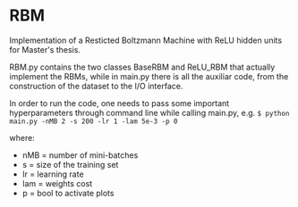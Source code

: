 # RBM
Implementation of a Resticted Boltzmann Machine with ReLU hidden units for Master's thesis.

RBM.py contains the two classes BaseRBM and ReLU_RBM that actually implement the RBMs, while in main.py there is all the auxiliar code, from the construction of the dataset to the I/O interface.

In order to run the code, one needs to pass some important hyperparameters through command line while calling main.py,
e.g. `$ python main.py -nMB 2 -s 200 -lr 1 -lam 5e-3 -p 0`

where:
* nMB = number of mini-batches
* s = size of the training set
* lr = learning rate
* lam = weights cost
* p = bool to activate plots
